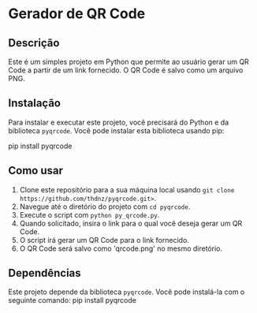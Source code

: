 # Gerador de QR Code

## Descrição

Este é um simples projeto em Python que permite ao usuário gerar um QR Code a partir de um link fornecido. O QR Code é salvo como um arquivo PNG.

## Instalação

Para instalar e executar este projeto, você precisará do Python e da biblioteca `pyqrcode`. Você pode instalar esta biblioteca usando pip:

pip install pyqrcode

## Como usar

1. Clone este repositório para a sua máquina local usando `git clone https://github.com/thdnz/pyqrcode.git>`.
2. Navegue até o diretório do projeto com `cd pyqrcode`.
3. Execute o script com `python py_qrcode.py`.
4. Quando solicitado, insira o link para o qual você deseja gerar um QR Code.
5. O script irá gerar um QR Code para o link fornecido.
6. O QR Code será salvo como 'qrcode.png' no mesmo diretório.

## Dependências

Este projeto depende da biblioteca `pyqrcode`. Você pode instalá-la com o seguinte comando:
pip install pyqrcode
